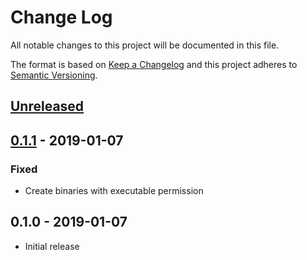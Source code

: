 # Change Log


All notable changes to this project will be documented in this file.

The format is based on [Keep a Changelog](http://keepachangelog.com/en/1.0.0/)
and this project adheres to [Semantic Versioning](http://semver.org/spec/v2.0.0.html).


## [Unreleased]


## [0.1.1] - 2019-01-07

### Fixed

- Create binaries with executable permission


## 0.1.0 - 2019-01-07

- Initial release


[Unreleased]: https://github.com/sagikazarmark/binbrew/compare/v0.1.1...HEAD
[0.1.1]: https://github.com/sagikazarmark/binbrew/compare/v0.1.0...v0.1.1
